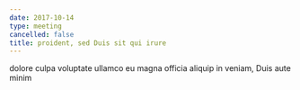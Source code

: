 ```yaml
---
date: 2017-10-14
type: meeting
cancelled: false
title: proident, sed Duis sit qui irure
---
```

dolore culpa voluptate ullamco eu magna officia aliquip in veniam, Duis aute minim